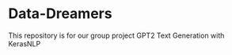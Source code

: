 # Data-Dreamers
This  repository is for our group project  GPT2 Text Generation with KerasNLP

<br>

